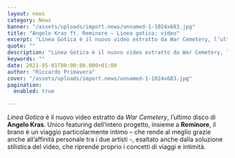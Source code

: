 ```yaml
---
layout: news
category: News
banner: "/assets/uploads/import.news/unnamed-1-1024x683.jpg"
title: "Angelo Kras ft. Reminore – Linea gotica: video"
excerpt: "Linea Gotica è il nuovo video estratto da War Cemetery, l’ultimo disco di Angelo Kras. Unico featuring dell’intero progetto, insieme a Reminore, il brano è un viaggio particolarmente intimo – che rende al meglio grazie anche all’affinità personale tra i due artisti -, esaltato anche dalla soluzione stilistica del video, che riprende proprio i concetti [&hellip"
quote: ""
description: "Linea Gotica è il nuovo video estratto da War Cemetery, l’ultimo disco di Angelo Kras. Unico featuring dell’intero progetto, insieme a Reminore, il brano è un viaggio particolarmente intimo – che rende al meglio grazie anche all’affinità personale tra i due artisti -, esaltato anche dalla soluzione stilistica del video, che riprende proprio i concetti [&hellip"
keywords: ""
date: 2021-05-01T00:00:00.000+01:00
author: "Riccardo Primavera"
cover: "/assets/uploads/import.news/unnamed-1-1024x683.jpg"
pagination:
  enabled: true

---
```


_Linea Gotica_ è il nuovo video estratto da _War Cemetery_, l’ultimo disco di **Angelo Kras**. Unico featuring dell’intero progetto, insieme a **Reminore**, il brano è un viaggio particolarmente intimo – che rende al meglio grazie anche all’affinità personale tra i due artisti -, esaltato anche dalla soluzione stilistica del video, che riprende proprio i concetti di viaggi e intimità.